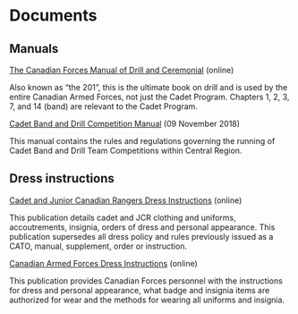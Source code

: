 # Documents

## Manuals

[The Canadian Forces Manual of Drill and Ceremonial](https://www.canada.ca/en/services/defence/caf/military-identity-system/drill-manual/table-of-contents.html) (online)

Also known as “the 201”, this is the ultimate book on drill and is used by the entire Canadian Armed Forces, not just the Cadet Program. Chapters 1, 2, 3, 7, and 14 (band) are relevant to the Cadet Program.

[Cadet Band and Drill Competition Manual](https://drive.google.com/file/d/1TnoMtpsBGCEBgplmpf28wsy89SAesuef/view?usp=sharing) (09 November 2018)

This manual contains the rules and regulations governing the running of Cadet Band and Drill Team Competitions within Central Region.

## Dress instructions

[Cadet and Junior Canadian Rangers Dress Instructions](https://www.canada.ca/en/department-national-defence/services/cadets-junior-canadian-rangers/cjcr-policy/cjcr-dress-instructions.html) (online)

This publication details cadet and JCR clothing and uniforms, accoutrements, insignia, orders of dress and personal appearance. This publication supersedes all dress policy and rules previously issued as a CATO, manual, supplement, order or instruction.

[Canadian Armed Forces Dress Instructions](https://www.canada.ca/en/department-national-defence/services/military-history/history-heritage/dress-manual.html) (online)

This publication provides Canadian Forces personnel with the instructions for dress and personal appearance, what badge and insignia items are authorized for wear and the methods for wearing all uniforms and insignia.

